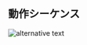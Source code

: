 
## 動作シーケンス
![alternative text](http://www.plantuml.com/plantuml/proxy?cache=no&src=https://raw.githubusercontent.com/p-robobu/candy_floss/master/doc/%E3%82%8F%E3%81%9F%E3%81%8C%E3%81%97%E4%BD%9C%E6%88%90%E3%82%B7%E3%83%BC%E3%82%B1%E3%83%B3%E3%82%B9.puml)


